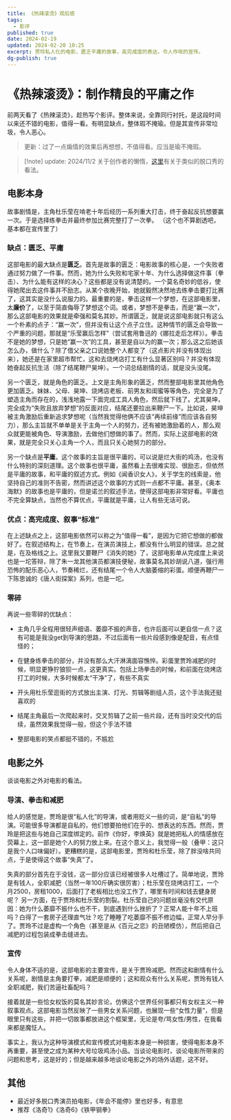 ```yaml
---
title: 《热辣滚烫》观后感
tags:
  - 影评
published: true
date: 2024-02-19
updated: 2024-02-20 10:25
excerpt: 贾玲私人化的电影，匮乏平庸的故事，高完成度的表达，令人作呕的宣传。
dg-publish: true
---
```


# 《热辣滚烫》：制作精良的平庸之作

前两天看了《热辣滚烫》，趁热写个影评。整体来说，全靠同行衬托，是这段时间以来还不错的电影，值得一看。有明显缺点，整体瑕不掩瑜。但是其宣传非常垃圾，令人恶心。

> 更新：过了一点煽情的效果后再想想，不值得看。应当是瑜不掩瑕。

> [!note] update: 2024/11/2
> 关于创作者的懒惰，[这里](/hexo/essays/talkshow-patch)有关于类似的脱口秀的看法。

## 电影本身

故事剧情是，主角杜乐莹在啃老十年后经历一系列重大打击，终于奋起反抗想要赢一次。于是选择练拳击并最终参加比赛完整打了一次拳。
（这个也不算剧透吧，基本都在宣传里了）

### 缺点：匮乏、平庸

这部电影的最大缺点是**匮乏**。首先是故事的匮乏：电影故事的核心是，一个失败者通过努力做了一件事。然而，她为什么失败和宅家十年、为什么选择做这件事（拳击）、为什么能有这样的决心？这些都是没有说清楚的。一个莫名奇妙的低谷，使得她爬出去这件事并不励志。从某个夜晚开始，她就毅然决然地去练拳击要打比赛了，这其实是没什么说服力的。最重要的是，拳击这样一个梦想，在这部电影里，太**廉价**了，以至于简直侮辱了梦想这个词。或者，梦想不是拳击，而是“赢一次”，那么这部电影的效果就是牵强和莫名其妙。所谓匮乏，就是说这部电影就只有这么一个朴素的点子：“赢一次”，但并没有让这个点子立住。这种情节的匮乏会导致一个严重的问题，那就是“乐莹赢后怎样”（尝试套用鲁迅的《娜拉走后怎样》）。拳击不是她的梦想，只是她“赢一次”的工具，甚至是自以为的赢一次；那么这之后她该怎么办，做什么？除了借父亲之口说她整个人都变了（这点影片并没有体现出来），她还是在家里超市帮忙，这和去烧烤店打工有什么显著区别吗？并没有体现她奋起反抗生活（除了结尾鞭尸昊坤）。一个词总结剧情的话，就是没头没尾。

另一个匮乏，就是角色的匮乏。上文是主角形象的匮乏，然而整部电影里其他角色更加匮乏。妹妹、父母、昊坤、烧烤店老板、前男友和闺蜜等等角色，完全是为了塑造主角而存在的，浅浅地露一下面完成工具人角色，然后就下线了。尤其昊坤，完全成为“失败且放弃梦想”的反面对应，结尾还要拉出来鞭尸一下。比如说，昊坤被主角激励后重新追求梦想呢（当然我觉得他俩不应该“再续前缘”而应该各自努力），那么主旨就不单单是关于主角一个人的努力，还有被她激励着的人，那么观众就更能被角色、导演激励，去做他们想做的事了。然而，实际上这部电影的效果，就是完全只关心主角一个人，而且只关心她努力的部分。

另一个缺点是**平庸**。这个故事的主旨是很平庸的，可以说是烂大街的鸡汤，也没有什么特别的深刻道理。这个故事也很平庸，虽然看上去很难实现、很励志，但依然是平庸的故事，和平庸的叙述方式。例如《闻香识女人》，关于学生的线索是，他坚持自己的准则不告密，然而讲述这个故事的方式则一点都不平庸。甚至，《奥本海默》的故事也是平庸的，但是诺兰的叙述手法，使得这部电影非常好看。平庸也不完全算缺点，当然也不算优点，平庸就是平庸，让人有些无话可说。

### 优点：高完成度、叙事“标准”

在上述缺点之上，这部电影依然可以称之为“值得一看”，是因为它把它想做的都做好了。在叙述结构上，在节奏上，在演员演技上，都没有什么明显的错误。总之就是，在及格线之上。这里我又要鞭尸《消失的她》了，这部电影单从完成度上来说也是一坨答辩，除了朱一龙其他演员都演技便秘，故事莫名其妙胡说八道，强行用恐怖的配乐恶心人，节奏稀烂，还有结尾一个令人大脑萎缩的彩蛋。顺便再鞭尸一下陈思诚的《唐人街探案》系列，也是一坨。

### 零碎

再说一些零碎的优缺点：

- 主角几乎全程用很轻声细语、萎靡不振的声音，也许后面可以更自信一点？这有可能是我没get到导演的思路，不过后面有一些片段感到像是配音，有点怪怪的；
- 在健身练拳击的部分，并没有那么大汗淋漓面容憔悴。彩蛋里贾玲减肥的时候，明显更狰狞狼狈一点，这更真实。包括上场拳击的时候，和前面在烧烤店打工的时候，大多时候都太“干净”了，有些不真实

- 开头用杜乐莹逛街的方式放出主演、灯光、剪辑等剧组人员，这个手法我还挺喜欢的
- 结尾主角最后一次爬起来时，交叉剪辑了之前一些片段，还有当时没交代的后续，虽然效果我觉得一般，但这个手法不错
- 整部电影的笑点都挺不错的，不尴尬

## 电影之外

谈谈电影之外对电影的看法。

### 导演、拳击和减肥

给人的感觉是，贾玲是很“私人化”的导演，或者用贬义一些的词，是“自私”的导演。可能很多导演都是自私的，他们想要拍他们在乎的、想表达的东西。然而，贾玲是把这些与她自己深度绑定的。前作《你好，李焕英》就是她把私人的情感放在荧幕上，这一部是她个人的努力放上来。在这个意义上，我觉得一般（叠甲：这只是我个人口味偏好）。更糟糕的是，这部电影里，贾玲和杜乐莹，除了胖没啥共同点，于是使得这个故事“失真”了。

失真的部分首先在于没钱，这一部分应该已经被很多人吐槽过了。简单地说，贾玲是有钱人，全职减肥（当然一年100斤确实很厉害）；杜乐莹在烧烤店打工，一个月2500，房租1000，后面打了老板相比也没工作了，哪里有时间和钱去健身房呢？
另一方面，在于贾玲和杜乐莹的割裂。杜乐莹自己的问题丝毫没有交代原因：她为什么萎靡不振什么也不干，到底遇到什么挫折了？正常人能十年不上班吗？白得了一套房子还理直气壮？吃了睡睡了吃萎靡不振不修边幅，正常人早分手了。贾玲不过是虚构一个角色（甚至是从《百元之恋》的丑陋模仿），然后把自己减肥的过程包装成拳击缝进去。

### 宣传

令人身体不适的是，这部电影的主要宣传，是关于贾玲减肥。然而这和剧情有什么关系呢，剧情是主角要打拳，减肥是顺便的；这和观众有什么关系呢，贾玲有钱人全职减肥，我们苦逼社畜配吗？

接着就是一些恰女权饭的莫名其妙言论，仿佛这个世界任何事都只有女权主义一种叙事观点。这部电影当然反映了一些男女关系问题，也展现一些“女性力量”，但是眼里只有这些，并把一切故事都放进这个框架里，无论是夸/骂女性/男性，在我看来都是魔怔人。

事实上，我认为这种导演模式和宣传模式对电影本身是一种损害，使得电影本身不再重要，甚至使之成为某种大号垃圾鸡汤小品。当谈论电影时，谈论电影所带来的问题和思考，这是好的；但是越来越多地谈论电影之外的场外话题，这不好。

## 其他

- 最近好多脱口秀演员拍电影，《年会不能停》里也好多，有意思
- 推荐《洛奇1》《洛奇6》《铁甲钢拳》
